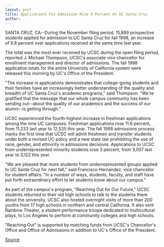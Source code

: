 ```yaml
---
layout: post
title: Applications For Admission Rise 9 Percent At UC Santa Cruz
author: 
---
```


SANTA CRUZ, CA--During the November filing period, 15,889 prospective  students applied for admission to UC Santa Cruz for fall 1998, an increase  of 8.8 percent over applications received at the same time last year.

The total was the most ever received by UCSC during the open filing  period, reported J. Michael Thompson, UCSC's associate vice chancellor for  enrollment management and director of admissions. The fall 1998  application totals for the entire University of California system were  released this morning by UC's Office of the President.

"The increase in applications demonstrates that college-going  students and their families have an increasingly better understanding of the  quality and breadth of UC Santa Cruz's academic programs," said Thompson.  "We're gratified that the message that our whole campus community has  been sending out--about the quality of our academics and the success of our  alumni--is getting through."

UCSC experienced the fourth-highest increase in freshman  applications among the nine UC campuses: Freshman applications rose 11.6  percent, from 11,233 last year to 12,535 this year. The fall 1998  admissions process marks the first time that UCSC will admit freshmen and  transfer students under both a revised UC policy and a new state law  prohibiting the use of race, gender, and ethnicity in admissions decisions.  Applications to UCSC from underrepresented minority students rose  3 percent, from 3,007 last year to 3,122 this year.

"We are pleased that more students from underrepresented groups  applied to UC Santa Cruz for next fall," said Francisco Hernandez, vice  chancellor for student affairs. "In a number of ways, students, faculty, and  staff have put forth extraordinary effort to let students know about our  campus."

As part of the campus's program, "Reaching Out for Our Future," UCSC  students returned to their old high schools to talk to the students there  about the university. UCSC also hosted overnight  visits of more than 200 youths from 17 high schools in northern and central  California. It also sent Rainbow Theater, a student performance troupe  dedicated to multicultural plays, to Los Angeles to perform at community  colleges and high schools.

"Reaching Out" is supported by matching funds from UCSC's  Chancellor's Office and Office of Admissions in addition to UC's Office of  the President.

[Source](http://www1.ucsc.edu/news_events/press_releases/archive/97-98/01-98/012898-Applications_for_ad.html "Permalink to 012898-Applications_for_ad")